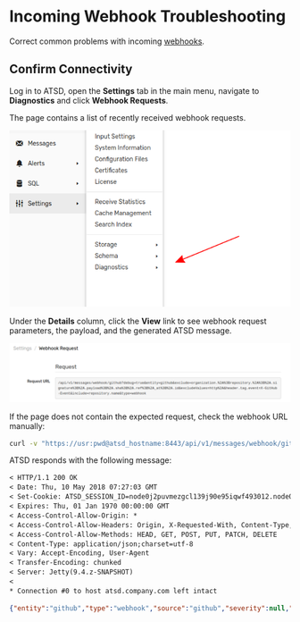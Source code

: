 # Incoming Webhook Troubleshooting

Correct common problems with incoming [webhooks](https://axibase.com/docs/atsd/api/data/messages/webhook.html).

## Confirm Connectivity

Log in to ATSD, open the **Settings** tab in the main menu, navigate to **Diagnostics** and click **Webhook Requests**.

The page contains a list of recently received webhook requests.

![](./images/webhook-diag.png)

Under the **Details** column, click the **View** link to see webhook request parameters, the payload, and the generated ATSD message.

![](./images/webhook-confirm.png)

If the page does not contain the expected request, check the webhook URL manually:

```sh
curl -v "https://usr:pwd@atsd_hostname:8443/api/v1/messages/webhook/github?ping=true&debug=true"
```

ATSD responds with the following message:

```txt
< HTTP/1.1 200 OK
< Date: Thu, 10 May 2018 07:27:03 GMT
< Set-Cookie: ATSD_SESSION_ID=node0j2puvmezgcl139j90e95iqwf493012.node0;Path=/;Secure
< Expires: Thu, 01 Jan 1970 00:00:00 GMT
< Access-Control-Allow-Origin: *
< Access-Control-Allow-Headers: Origin, X-Requested-With, Content-Type, Accept, Authorization
< Access-Control-Allow-Methods: HEAD, GET, POST, PUT, PATCH, DELETE
< Content-Type: application/json;charset=utf-8
< Vary: Accept-Encoding, User-Agent
< Transfer-Encoding: chunked
< Server: Jetty(9.4.z-SNAPSHOT)
<
* Connection #0 to host atsd.company.com left intact
```

```json
{"entity":"github","type":"webhook","source":"github","severity":null,"tags":{"ping":"true","request_ip":"10.10.10.10"},"date":"2018-05-10T07:27:03.819Z"}
```
